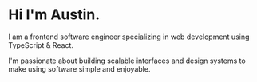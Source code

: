 # Hi I'm Austin.
I am a frontend software engineer specializing in web development using TypeScript & React.
            
I&apos;m passionate about building scalable interfaces and design systems to make using software simple and enjoyable.
